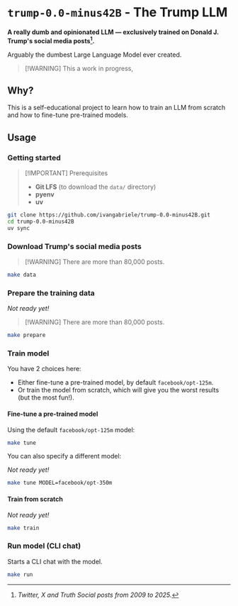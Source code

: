 # `trump-0.0-minus42B` - The Trump LLM

**A really dumb and opinionated LLM — exclusively trained on Donald J. Trump's social media posts[^note].**

Arguably the dumbest Large Language Model ever created.

> [!WARNING] This a work in progress,

[^note]: _Twitter, X and Truth Social posts from 2009 to 2025._

## Why?

This is a self-educational project to learn how to train an LLM from scratch and how to fine-tune pre-trained models.

## Usage

### Getting started

> [!IMPORTANT] Prerequisites
> - **Git LFS** (to download the `data/` directory)
> - **pyenv**
> - **uv**

```sh
git clone https://github.com/ivangabriele/trump-0.0-minus42B.git
cd trump-0.0-minus42B
uv sync
```

### Download Trump's social media posts

> [!WARNING] There are more than 80,000 posts.

```sh
make data
```

### Prepare the training data

_Not ready yet!_

> [!WARNING] There are more than 80,000 posts.

```sh
make prepare
```

### Train model

You have 2 choices here:
- Either fine-tune a pre-trained model, by default `facebook/opt-125m`.
- Or train the model from scratch, which will give you the worst results (but the most fun!).

#### Fine-tune a pre-trained model

Using the default `facebook/opt-125m` model:

```sh
make tune
```

You can also specify a different model:

_Not ready yet!_

```sh
make tune MODEL=facebook/opt-350m
```

#### Train from scratch

_Not ready yet!_

```sh
make train
```

### Run model (CLI chat)

Starts a CLI chat with the model.

```sh
make run
```
